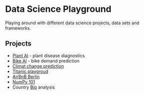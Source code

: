 # Data Science Playground
Playing around with different data science projects, data sets and frameworks.
## Projects
- [Plant AI](./PlantAI) - plant disease diagnostics
- [Bike AI](./BikeAI) - bike demand prediction
- [Climat change prediction](./ClimatChangePrediction)
- [Titanic playgroud](./Titanic)
- [AirBnB Berlin](./AirBnBBerlin)
- [NumPy 101](./NumPy101)
- Country [Bip](./Bip) analysis
